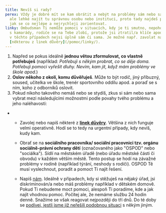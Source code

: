 ```yaml
---
title: Nevíš si rady?
perex: Vždy je dobré mít se kam obrátit a nebýt na problémy sám nebo sama. Není
  ale lehké najít tu správnou osobu nebo instituci, proto tady najdeš pár rad,
  jak se co nejlépe a nejrychleji zorientovat.
linky: Ombudsman Ti nemůže pomoci v situacích, kdy je ti smutno, nepohodl/a ses
  s kamarády, rodiče se na Tebe zlobí, protože jsi ztratil/a klíče apod. Ale ani
  v těchto případech nejsi úplně sám či sama. Je možné např. zavolat na
  [některou z linek důvěry](/pomoc/linky/).
---
```

1. Napřed se pokus ideálně **jednou větou zformulovat, co vlastně potřebuješ** (například: *Potřebuji s někým probrat, co se děje doma. Potřebuji pomoci vyřešit dluhy. Nevím, kam jít, když mám problémy ve škole apod.*)
2. **Oslov někoho z okolí, komu důvěřuješ**. Může to být rodič, jiný příbuzný, soused, učitelka ve škole, trenér sportovního oddílu apod. a poraď se s ním, koho z odborníků oslovit.
3. Pokud nikoho takového nemáš nebo se stydíš, zkus si sám nebo sama vybrat mezi následujícími možnostmi podle povahy tvého problému a jeho naléhavosti:

* * Zavolej nebo napiš některé z **[linek důvěry](https://deti.ochrance.cz/pomoc/linky/)**. Většina z nich funguje velmi operativně. Hodí se to tedy na urgentní případy, kdy nevíš, kudy kam.

  * Obrať se na **sociálního pracovníka/ sociální pracovnici tzv. orgánu sociálně-právní ochrany dětí** (označovaného jako "OSPOD" nebo "sociálka"). Sídlí na městském úřadě (nebo úřadu městské části či obvodu) v každém větším městě. Tento postup se hodí na závažné problémy v rodině (například týrání, neshody s rodiči). OSPOD Tě musí vyslechnout, poradit a pomoct Ti najít řešení.

  * Napiš [nám](https://deti.ochrance.cz/kdo/jak/). Ideálně v případech, kdy si stěžuješ na nějaký úřad, jsi diskriminován/a nebo máš problémy například v dětském domově. Pokud Ti nebudeme moct pomoci, alespoň Ti poradíme, kde a jak najít vhodnou pomoc. Počítej ale, že nemáme službu 24 hodin denně. Snažíme se však reagovat nejpozději do tří dnů. Do té doby se [podívej, jestli jsme již neřešili podobnou situaci](https://deti.ochrance.cz/pripady/) s někým jiným.